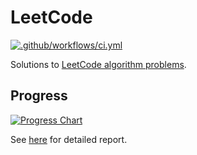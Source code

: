 # LeetCode

[![.github/workflows/ci.yml](https://github.com/EFanZh/LeetCode/workflows/.github/workflows/ci.yml/badge.svg)](https://github.com/EFanZh/LeetCode/actions?query=workflow%3A.github%2Fworkflows%2Fci.yml)

Solutions to [LeetCode algorithm problems](https://leetcode.com/problemset/algorithms/).

## Progress

[![Progress Chart](https://efanzh.org/LeetCode/progress.svg)](https://efanzh.org/LeetCode/)

See [here](https://efanzh.org/LeetCode/) for detailed report.
